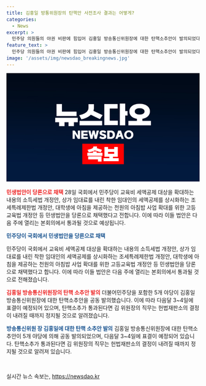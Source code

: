 ```yaml
---
title: 김홍일 방통위원장의 탄핵안 사전조사 결과는 어떻게?
categories:
  - News
excerpt: >
  민주당 의원들의 야권 비판에 힘입어 김홍일 방송통신위원장에 대한 탄핵소추안이 발의되었다. 5개 야당이 공동으로 발의한 이번 탄핵소추안은 다음주 표결에 부쳐질 예정이며, 이에 따라 김 위원장의 직무는 정지될 전망이다. 탄핵 사유로는 여러 이유가 거론되고 있으며, 야당은 이를 통해 민심을 확인하고 경종을 울리기 위한 것으로 밝혔다. 이에 더불어민주당은 국회에서 3시간만에 김 위원장에 대한 탄핵소추안을 당론으로 채택하며 속전속결로 진행했다. 이와 관련하여 야권은 방송문화진흥회 임기가 임박한 점과 관련된 분석도 제기되고 있다. 함께하여 민생법안 역시 당론으로 채택되었다.
feature_text: >
  민주당 의원들의 야권 비판에 힘입어 김홍일 방송통신위원장에 대한 탄핵소추안이 발의되었다. 5개 야당이 공동으로 발의한 이번 탄핵소추안은 다음주 표결에 부쳐질 예정이며, 이에 따라 김 위원장의 직무는 정지될 전망이다. 탄핵 사유로는 여러 이유가 거론되고 있으며, 야당은 이를 통해 민심을 확인하고 경종을 울리기 위한 것으로 밝혔다. 이에 더불어민주당은 국회에서 3시간만에 김 위원장에 대한 탄핵소추안을 당론으로 채택하며 속전속결로 진행했다. 이와 관련하여 야권은 방송문화진흥회 임기가 임박한 점과 관련된 분석도 제기되고 있다. 함께하여 민생법안 역시 당론으로 채택되었다.
image: '/assets/img/newsdao_breakingnews.jpg'
---
```


<p><img src="/assets/img/newsdao_breakingnews.jpg" alt="koreaapp 속보" /></p>

<p><b><span style="color: #ee2323;">민생법안이 당론으로 채택</span></b>
28일 국회에서 민주당이 교육비 세액공제 대상을 확대하는 내용의 소득세법 개정안, 상가 임대료를 내린 착한 임대인의 세액공제를 상시화하는 조세특례제한법 개정안, 대학생에 아침을 제공하는 천원의 아침밥 사업 확대를 위한 고등교육법 개정안 등 민생법안을 당론으로 채택했다고 전합니다. 이에 따라 이들 법안은 다음 주에 열리는 본회의에서 통과될 것으로 예상됩니다.</p>

<p><b><span style="color: #1a5490;">민주당이 국회에서 민생법안을 당론으로 채택</span></b></p>

<p>민주당이 국회에서 교육비 세액공제 대상을 확대하는 내용의 소득세법 개정안, 상가 임대료를 내린 착한 임대인의 세액공제를 상시화하는 조세특례제한법 개정안, 대학생에 아침을 제공하는 천원의 아침밥 사업 확대를 위한 고등교육법 개정안 등 민생법안을 당론으로 채택했다고 합니다. 이에 따라 이들 법안은 다음 주에 열리는 본회의에서 통과될 것으로 전해졌습니다. </p>

<p><b><span style="color: #ee2323;">김홍일 방송통신위원장의 탄핵 소추안 발의</span></b>
더불어민주당을 포함한 5개 야당이 김홍일 방송통신위원장에 대한 탄핵소추안을 공동 발의했습니다. 이에 따라 다음달 3~4일에 표결이 예정되어 있으며, 탄핵소추가 통과된다면 김 위원장의 직무는 헌법재판소의 결정이 내려질 때까지 정지될 것으로 알려졌습니다. </p>

<p><b><span style="color: #1a5490;">방송통신위원 장 김홍일에 대한 탄핵 소추안 발의</span></b>
김홍일 방송통신위원장에 대한 탄핵소추안이 5개 야당에 의해 공동 발의되었으며, 다음달 3~4일에 표결이 예정되어 있습니다. 탄핵소추가 통과된다면 김 위원장의 직무는 헌법재판소의 결정이 내려질 때까지 정지될 것으로 알려져 있습니다.</p>

<p data-ke-size="size16">&nbsp;</p>
실시간 뉴스 속보는, <a href="https://newsdao.kr" rel="dofollow">https://newsdao.kr</a>


